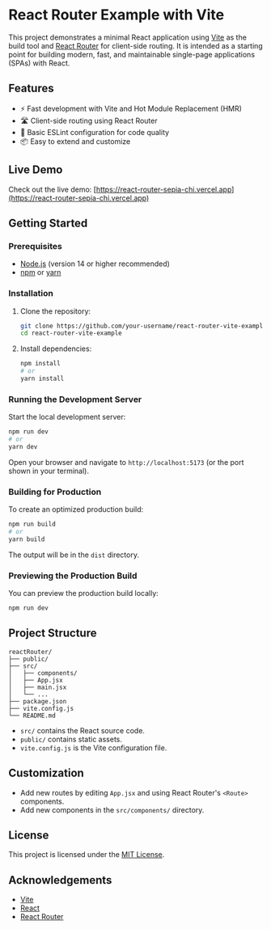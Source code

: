 # React Router Example with Vite

This project demonstrates a minimal React application using [Vite](https://vitejs.dev/) as the build tool and [React Router](https://reactrouter.com/) for client-side routing. It is intended as a starting point for building modern, fast, and maintainable single-page applications (SPAs) with React.

## Features

- ⚡️ Fast development with Vite and Hot Module Replacement (HMR)
- 🛣️ Client-side routing using React Router
- 🧹 Basic ESLint configuration for code quality
- 📦 Easy to extend and customize

## Live Demo

Check out the live demo: [https://react-router-sepia-chi.vercel.app](https://react-router-sepia-chi.vercel.app)

## Getting Started

### Prerequisites

- [Node.js](https://nodejs.org/) (version 14 or higher recommended)
- [npm](https://www.npmjs.com/) or [yarn](https://yarnpkg.com/)

### Installation

1. Clone the repository:

   ```sh
   git clone https://github.com/your-username/react-router-vite-example.git
   cd react-router-vite-example
   ```

2. Install dependencies:

   ```sh
   npm install
   # or
   yarn install
   ```

### Running the Development Server

Start the local development server:

```sh
npm run dev
# or
yarn dev
```

Open your browser and navigate to `http://localhost:5173` (or the port shown in your terminal).

### Building for Production

To create an optimized production build:

```sh
npm run build
# or
yarn build
```

The output will be in the `dist` directory.

### Previewing the Production Build

You can preview the production build locally:

```sh
npm run dev

```

## Project Structure

```
reactRouter/
├── public/
├── src/
│   ├── components/
│   ├── App.jsx
│   ├── main.jsx
│   └── ...
├── package.json
├── vite.config.js
└── README.md
```

- `src/` contains the React source code.
- `public/` contains static assets.
- `vite.config.js` is the Vite configuration file.

## Customization

- Add new routes by editing `App.jsx` and using React Router's `<Route>` components.
- Add new components in the `src/components/` directory.

## License

This project is licensed under the [MIT License](LICENSE).

## Acknowledgements

- [Vite](https://vitejs.dev/)
- [React](https://react.dev/)
- [React Router](https://reactrouter.com/)
